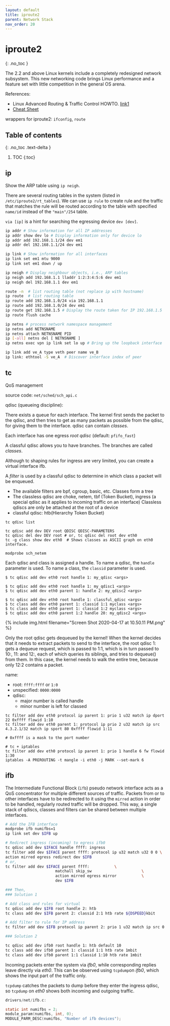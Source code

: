 ```yaml
---
layout: default
title: iproute2
parent: Network Stack
nav_order: 20
---
```


# iproute2
{: .no_toc }

The 2.2 and above Linux kernels include a completely redesigned network subsystem. This new networking code brings Linux performance and a feature set with little competition in the general OS arena.

References:

- Linux Advanced Routing & Traffic Control HOWTO. [link1](https://www.net.t-labs.tu-berlin.de/teaching/ss08/RL_labcourse/docs/08-lartc.pdf)
- [Cheat Sheet](https://baturin.org/docs/iproute2/)

wrappers for iproute2: `ifconfig`, `route`

## Table of contents
{: .no_toc .text-delta }

1. TOC
{:toc}


## ip

Show the ARP table using `ip neigh`.

There are several routing tables in the system (listed in `/etc/iproute2/rt_tables`). We can use `ip rule` to create rule and the traffic that matches the rule will be routed according to the table with specified `name/id` instead of the `"main"/254` table.

`via [ip]` is a hint for searching the egressing device `dev [dev]`.


```bash
ip addr # Show information for all IP addresses
ip addr show dev lo # Display information only for device lo
ip addr add 192.168.1.1/24 dev em1
ip addr del 192.168.1.1/24 dev em1

ip link # Show information for all interfaces
ip link set em1 mtu 9000
ip link set em1 down / up

ip neigh # Display neighbour objects, i.e., ARP tables
ip neigh add 192.168.1.1 lladdr 1:2:3:4:5:6 dev em1
ip neigh del 192.168.1.1 dev em1

route -n  # list routing table (not replace ip with hostname)
ip route  # list routing table
ip route add 192.168.1.0/24 via 192.168.1.1
ip route add 192.168.1.0/24 dev em1
ip route get 192.168.1.5 # Display the route taken for IP 192.168.1.5
ip route flush cache

ip netns # process network namespace management
ip netns add NETNSNAME
ip netns attach NETNSNAME PID
ip [-all] netns del [ NETNSNAME ]
ip netns exec vpn ip link set lo up # Bring up the loopback interface

ip link add ve_A type veth peer name ve_B
ip link: ethtool -S ve_A  # Discover interface index of peer
```

## tc

QoS management

source code: `net/sched/sch_api.c`

qdisc (queueing discipline):

There exists a queue for each interface. The kernel first sends the packet to the qdisc, and then tries to get as many packets as possible from the qdisc, for giving them to the interface. qdisc can contain *classes*. 

Each interface has one egress *root qdisc* (default: `pfifo_fast`)

A classful qdisc allows you to have branches. The branches are called *classes*. 

Although tc shaping rules for ingress are very limited, you can create a virtual interface ifb.

A *filter* is used by a classful qdisc to determine in which class a packet will be enqueued. 

- The available filters are bpf, cgroup, basic, etc. 
  Classes form a tree
- The classless qdisc are choke, netem, tbf (Token Bucket), ingress (a special qdisc as it applies to incoming traffic on an interface) 
  Classless qdiscs are only be attached at the root of a device
- classful qdisc: htb(Hierarchy Token Bucket)

```
tc qdisc list

tc qdisc add dev DEV root QDISC QDISC-PARAMETERS
tc qdisc del dev DEV root # or, tc qdisc del root dev eth0
tc -g class show dev eth0  # Shows classes as ASCII graph on eth0 interface.

modprobe sch_netem
```

Each qdisc and class is assigned a handle. To name a qdisc, the `handle` parameter is used. To name a class, the `classid` parameter is used. 

```
$ tc qdisc add dev eth0 root handle 1: my_qdisc <args>

$ tc qdisc add dev eth0 root handle 1: my_qdisc1 <args>
$ tc qdisc add dev eth0 parent 1: handle 2: my_qdisc2 <args>

$ tc qdisc add dev eth0 root handle 1: classful_qdisc <args>
$ tc class add dev eth0 parent 1: classid 1:1 myclass <args>
$ tc class add dev eth0 parent 1: classid 1:2 myclass <args>
$ tc qdisc add dev eth0 parent 1:2 handle 20: my_qdisc2 <args>
```

{% include img.html filename="Screen Shot 2020-04-17 at 10.50.11 PM.png" %}

Only the root qdisc gets dequeued by the kernel! When the kernel decides that it needs to extract packets to send to the interface, the root qdisc 1: gets a dequeue request, which is passed to 1:1, which is in turn passed to 10:, 11: and 12:, each of which queries its siblings, and tries to dequeue() from them. In this case, the kernel needs to walk the entire tree, because only 12:2 contains a packet.

name:

- root: `ffff:ffff` or `1:0`
- unspecified: `0000:0000`
- qdisc:
  - major number is called handle
  - minor number is left for classed

```
tc filter add dev eth0 protocol ip parent 1: prio 1 u32 match ip dport 22 0xffff flowid 1:10
tc filter add dev eth0 parent 1: protocol ip prio 2 u32 match ip src 4.3.2.1/32 match ip sport 80 0xffff flowid 1:11

# 0xffff is a mask to the port number

# tc + iptables
tc filter add dev eth0 protocol ip parent 1: prio 1 handle 6 fw flowid 1:30
iptables -A PREROUTING -t mangle -i eth0 -j MARK --set-mark 6
```

## ifb

The Intermediate Functional Block (`ifb`) pseudo network interface acts as a QoS concentrator for multiple different sources of traffic. Packets from or to other interfaces have to be redirected to it using the `mirred` action in order to be handled, regularly routed traffic will be dropped. This way, a single stack of qdiscs, classes and filters can be shared between multiple interfaces.

```bash
# Add the IFB interface
modprobe ifb numifbs=1
ip link set dev $IFB up

# Redirect ingress (incoming) to egress ifb0
tc qdisc add dev $IFACE handle ffff: ingress
tc filter add dev $IFACE parent ffff: protocol ip u32 match u32 0 0 \
action mirred egress redirect dev $IFB
# or,
tc filter add dev $IFACE parent ffff:           \
                      matchall skip_sw                      \
                      action mirred egress mirror           \
                      dev $IFB

### Then, 
### Solution 1

# Add class and rules for virtual
tc qdisc add dev $IFB root handle 2: htb
tc class add dev $IFB parent 2: classid 2:1 htb rate ${DSPEED}kbit

# Add filter to rule for IP address
tc filter add dev $IFB protocol ip parent 2: prio 1 u32 match ip src 0.0.0.0/0 flowid 2:1

### Solution 2

tc qdisc add dev ifb0 root handle 1: htb default 10
tc class add dev ifb0 parent 1: classid 1:1 htb rate 1mbit
tc class add dev ifb0 parent 1:1 classid 1:10 htb rate 1mbit
```

Incoming packets enter the system via *ifb0*, while corresponding replies leave directly via *eth0*. This can be observed using `tcpdump`on *ifb0*, which shows the input part of the traffic only.

`tcpdump` catches the packets to dump before they enter the ingress qdisc, so `tcpdump` on *eth0* shows both incoming and outgoing traffic.

```c
drivers/net/ifb.c:

static int numifbs = 2;
module_param(numifbs, int, 0);
MODULE_PARM_DESC(numifbs, "Number of ifb devices");
```


